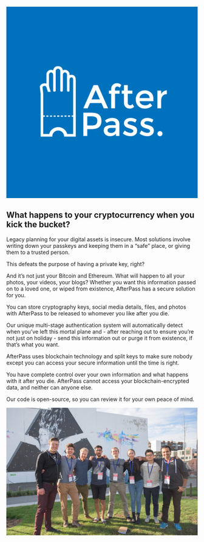 ![](https://github.com/AfterPass/afterpass.github.io/blob/master/Logo%202AfterPass%20512-03.png?raw=true)

## What happens to your cryptocurrency when you kick the bucket?

Legacy planning for your digital assets is insecure. Most solutions involve writing down your passkeys and keeping them in a “safe” place, or giving them to a trusted person.

This defeats the purpose of having a private key, right?

And it’s not just your Bitcoin and Ethereum. What will happen to all your photos, your videos, your blogs?
Whether you want this information passed on to a loved one, or wiped from existence, AfterPass has a secure solution for you.

You can store cryptography keys, social media details, files, and photos with AfterPass to be released to whomever you like after you die.

Our unique multi-stage authentication system will automatically detect when you’ve left this mortal plane and - after reaching out to ensure you’re not just on holiday - send this information out or purge it from existence, if that’s what you want.

AfterPass uses blockchain technology and split keys to make sure nobody except you can access your secure information until the time is right.

You have complete control over your own information and what happens with it after you die. AfterPass cannot access your blockchain-encrypted data, and neither can anyone else.

Our code is open-source, so you can review it for your own peace of mind.

![](https://github.com/AfterPass/afterpass.github.io/blob/master/dsc_0571_1024.jpg?raw=true)
